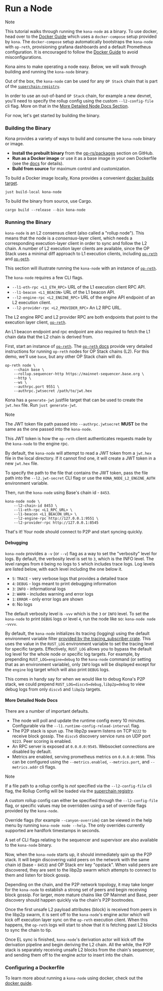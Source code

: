 # Run a Node

> [!NOTE]
>
> This tutorial walks through running the `kona-node` as
> a binary. To use docker, head over to the
> [Docker Guide](./docker.md) which uses a `docker-compose`
> setup provided by `kona`. The `docker-compose` setup
> automatically bootstraps the `kona-node` with `op-reth`,
> provisioning grafana dashboards and a default Prometheus
> configuration. It is encouraged to follow the
> [Docker Guide](./docker.md) to avoid misconfigurations.

Kona aims to make operating a node easy. Below, we will walk
through building and running the `kona-node` binary.

Out of the box, the `kona-node` can be used for any `OP Stack`
chain that is part of the [`superchain-registry`][scr].

In order to use an out-of-band `OP Stack` chain, for example
a new devnet, you'll need to specify the rollup config using
the custom `--l2-config-file` cli flag. More on that in the
[More Detailed Node Docs Section](#-More-Detailed-Node-Docs).

For now, let's get started by building the binary.


### Building the Binary

Kona provides a variety of ways to build and consume the `kona-node`
binary or image.

- **Install the prebuilt binary** from the [op-rs/packages][packages]
  section on GitHub.
- **Run as a Docker image** or use it as a base image in your own
  Dockerfile (see the [docs][pdocs] for details).
- **Build from source** for maximum control and customization.

To build a Docker image locally, Kona provides a convenient
[docker buildx target][buildx].

```
just build-local kona-node
```

To build the binary from source, use Cargo.

```
cargo build --release --bin kona-node
```


### Running the Binary

`kona-node` is an L2 consensus client (also called a "rollup node").
This means that the node is a _consensus_-layer client, which needs
a corresponding execution-layer client in order to sync and follow
the L2 chain. A number of L2 execution layer clients are available,
since the OP Stack uses a minimal diff approach to L1 execution
clients, including [`op-reth`][op-reth] and [`op-geth`][op-geth].

This section will illustrate running the `kona-node` with an instance
of [`op-reth`][op-reth].

The `kona-node` requires a few CLI flags.

- `--l1-eth-rpc <L1_ETH_RPC>`
  URL of the L1 execution client RPC API.
- `--l1-beacon <L1_BEACON>`
  URL of the L1 beacon API.
- `--l2-engine-rpc <L2_ENGINE_RPC>`
  URL of the engine API endpoint of an L2 execution client.
- `--l2-provider-rpc <L2_PROVIDER_RPC>`
  An L2 RPC URL.

The L2 engine RPC and L2 provider RPC are both endpoints that
point to the execution layer client, [`op-reth`][op-reth].

An L1 beacon endpoint and rpc endpoint are also required to
fetch the L1 chain data that the L2 chain is derived from.

First, start an instance of [`op-reth`][op-reth]. The
[`op-reth` docs][op-reth-docs] provide very detailed instructions
for running `op-reth` nodes for OP Stack chains (L2). For this
demo, we'll use `base`, but any other OP Stack chain will do.

```
op-reth node \
    --chain base \
    --rollup.sequencer-http https://mainnet-sequencer.base.org \
    --http \
    --ws \
    --authrpc.port 9551 \
    --authrpc.jwtsecret /path/to/jwt.hex
```

Kona has a `generate-jwt` justfile target that can be used to
create the `jwt.hex` file. Run `just generate-jwt`.


> [!NOTE]
>
> The JWT token file path passed into `--authrpc.jwtsecret`
> **MUST** be the same as the one passed into the `kona-node`.
>
> This JWT token is how the `op-reth` client authenticates
> requests made by the `kona-node` to the engine rpc.
>
> By default, the `kona-node` will attempt to read a JWT token
> from a `jwt.hex` file in the local directory. If it cannot
> find one, it will create a JWT token in a new `jwt.hex` file.
>
> To specify the path to the file that contains the JWT token,
> pass the file path into the `--l2.jwt-secret` CLI flag or
> use the `KONA_NODE_L2_ENGINE_AUTH` environment variable.

Then, run the `kona-node` using Base's chain id - `8453`.

```
kona-node node \
    --l2-chain-id 8453 \
    --l1-eth-rpc <L1_RPC_URL> \
    --l1-beacon <L1_BEACON_URL> \
    --l2-engine-rpc http://127.0.0.1:9551 \
    --l2-provider-rpc http://127.0.0.1:8545
```

That's it! Your node should connect to P2P and start syncing
quickly.


#### Debugging

`kona-node` provides a `-v` (or `--v`) flag as a way to set
the "verbosity" level for logs. By default, the verbosity level
is set to `3`, which is the INFO level. The level ranges from `0`
being no logs to `5` which includes trace logs. Log levels are
listed below, with each level including the one below it.

- `5`: `TRACE` - very verbose logs that provides a detailed trace
- `4`: `DEBUG` - logs meant to print debugging information
- `3`: `INFO` - informational logs
- `2`: `WARN` - includes warning and error logs
- `1`: `ERROR` - only error logs are shown
- `0`: No logs

The default verbosity level is `-vvv` which is the `3` or `INFO`
level. To set the `kona-node` to print `DEBUG` logs or level `4`,
run the node like so: `kona-node node -vvvv`.

By default, the `kona-node` initializes its tracing (logging)
using the default environment variable filter [provided by the
tracing_subscriber crate][tracing-env]. This uses the value in
the `RUST_LOG` environment variable to set the tracing level
for specific targets. Effectively, `RUST_LOG` allows you to
bypass the default log level for the whole node or specific
log targets. For example, by prepending `RUST_LOG=engine=debug`
to the `kona-node` command (or setting that as an environment
variable), only `INFO` logs will be displayed except for the
`engine` log target which will also print `DEBUG` logs.

This comes in handy say for when we would like to debug Kona's
P2P stack, we could prepend `RUST_LOG=discv5=debug,libp2p=debug`
to view debug logs from only `discv5` and `libp2p` targets.


#### More Detailed Node Docs

There are a number of important defaults.

- The node will poll and update the runtime config every 10 minutes.
  Configurable via the `--l1.runtime-config-reload-interval` flag.
- The P2P stack is spun up. The libp2p swarm listens on TCP `9222`
  to receive block gossip. The `discv5` discovery service runs on
  UDP port `9223`. Peer scoring is enabled.
- An RPC server is exposed at `0.0.0.0:9545`. Websocket connections
  are disabled by default.
- Metrics are enabled, serving prometheus metrics on `0.0.0.0:9090`.
  This can be configured using the `--metrics.enabled`,
  `--metrics.port`, and `--metrics.addr` cli flags.

> [!NOTE]
>
> If a file path to a rollup config is _not_ specified via the
> `--l2-config-file` cli flag, the Rollup Config will be loaded
> via the [superchain registry][scr].
>
> A custom rollup config can either be specified through the
> `--l2-config-file` flag, or specific values may be overridden
> using a set of override flags provided by the `kona-node`.
>
> Override flags (for example `--canyon-override`) can be viewed
> in the help menu by running `kona-node node --help`. The only
> overrides currently supported are hardfork timestamps in seconds.

A set of CLI flags relating to the sequencer and supervisor are
also available to the `kona-node` binary.

Now, when the `kona-node` starts up, it should immediately spin up
the P2P stack. It will begin discovering valid peers on the network
with the same chain id (base - `8453`) and OP Stack enr key "opstack".
When valid peers are discovered, they are sent to the libp2p swarm
which attempts to connect to them and listen for block gossip.

Depending on the chain, and the P2P network topology, it may take
longer for the `kona-node` to establish a strong set of peers and
begin receiving block gossip. For larger, more mature chains like
OP Mainnet and Base, peer discovery should happen quickly via the
chain's P2P bootnodes.

Once the first unsafe L2 payload attributes (block) is received
from peers in the libp2p swarm, it is sent off to the `kona-node`'s
engine actor which will kick off execution layer sync on the
`op-reth` execution client. When this happens, the `op-reth` logs
will start to show that it is fetching past L2 blocks to sync the
chain to tip.

Once EL sync is finished, `kona-node`'s derivation actor will
kick off the derivation pipeline and begin deriving the L2 chain.
All the while, the P2P stack is separately receiving unsafe L2
blocks from the chain's sequencer, and sending them off to the
engine actor to insert into the chain.


### Configuring a Dockerfile

To learn more about running a `kona-node` using docker, check
out the [docker guide](./docker.md).


<!-- Hyperlinks -->

[tracing-env]: https://docs.rs/tracing-subscriber/latest/tracing_subscriber/filter/struct.EnvFilter.html#method.from_default_env

[scr]: https://github.com/ethereum-optimism/superchain-registry/tree/main

[op-reth-docs]: https://reth.rs/run/opstack

[op-reth]: https://github.com/paradigmxyz/reth/blob/main/crates/optimism/bin/src/main.rs
[op-geth]: https://github.com/ethereum-optimism/op-geth

[buildx]: https://github.com/op-rs/kona/tree/main/docker
[packages]: https://github.com/orgs/op-rs/packages?repo_name=kona
[pdocs]: https://github.com/op-rs/kona/pkgs/container/kona%2Fkona-node/446969659?tag=latest

